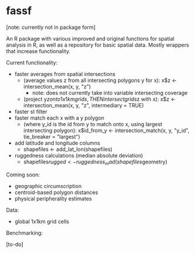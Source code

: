 # fassf

[note: currently not in package form]

An R package with various improved and original functions for spatial analysis in R, as well as a repository for basic spatial data. Mostly wrappers that increase functionality.

Current functionality:
- faster averages from spatial intersections
  - (average values z from all intersecting polygons y for x): x$z <- intersection_mean(x, y, "z")
    - note: does not currently take into variable intersecting coverage 
  - (project y$z onto 1x1 km grids, THEN intersect grids$z with x): x$z <- intersection_mean(x, y, "z", intermediary = TRUE)
- faster st filter
- faster match each x with a y polygon
  - (where y_id is the id from y to match onto x, using largest intersecting polygon): x$id_from_y <- intersection_match(x, y, "y_id", tie_breaker = "largest")
- add latitude and longitude columns
  - shapefiles <- add_lat_lon(shapefiles)
- ruggedness calculations (median absolute deviation)
  - shapefiles$rugged <- ruggedness_mad(shapefiles$geometry)

Coming soon:
- geographic circumscription 
- centroid-based polygon distances
- physical peripherality estimates

Data:

- global 1x1km grid cells

Benchmarking:

[to-do]
